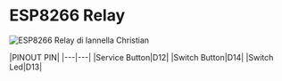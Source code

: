 # ESP8266 Relay

![ESP8266 Relay di Iannella Christian](https://github.com/ChristianIannella/Open-IoT/blob/main/Media/Photo/ESP8266_Relay.JPG)





|PINOUT PIN|
|---|---|
|Service Button|D12|
|Switch Button|D14|
|Switch Led|D13|
